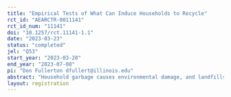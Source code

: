 ```yaml
---
title: "Empirical Tests of What Can Induce Households to Recycle"
rct_id: "AEARCTR-0011141"
rct_id_num: "11141"
doi: "10.1257/rct.11141-1.1"
date: "2023-03-23"
status: "completed"
jel: "Q53"
start_year: "2023-03-20"
end_year: "2023-07-08"
pi: "Don Fullerton dfullert@illinois.edu"
abstract: "Household garbage causes environmental damage, and landfills run out of space, but recycling technology is improving for more materials to be sold by municipalities to help defray costs. Yet households do not directly benefit from recycling, so they often do not recycle. The goal of this research is to test whether there are cost-effective ways to reduce garbage and increase recycling.  This pilot study will inform the study design of a larger study aimed at estimating the impacts of information interventions and incentives on quality and quantity of recycling and garbage at the household level. As part of the pilot study, we will also test alternative approaches to data collection. "
layout: registration
---
```


